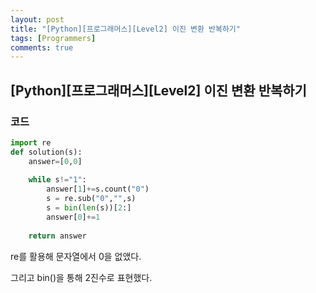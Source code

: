 ```yaml
---
layout: post
title: "[Python][프로그래머스][Level2] 이진 변환 반복하기"
tags: [Programmers]
comments: true
---
```


## [Python][프로그래머스][Level2] 이진 변환 반복하기

### 코드

```python
import re
def solution(s):
    answer=[0,0]
    
    while s!="1":
        answer[1]+=s.count("0")
        s = re.sub("0","",s)
        s = bin(len(s))[2:]
        answer[0]+=1
    
    return answer
```

re를 활용해 문자열에서 0을 없앴다.

그리고 bin()을 통해 2진수로 표현했다.